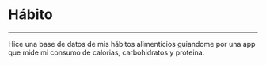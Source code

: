 # Hábito 
---

Hice una base de datos de mis hábitos alimenticios guiandome por una app que mide mi consumo de calorias, carbohidratos y proteina. 